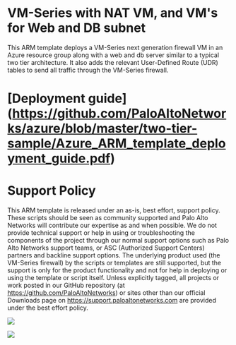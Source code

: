 
# **VM-Series with NAT VM, and VM's for Web and DB subnet**

This ARM template deploys a VM-Series next generation firewall VM in an Azure resource group along with a web and db server similar to a typical two tier architecture. It also adds the relevant User-Defined Route (UDR) tables to send all traffic through the VM-Series firewall.

# **[Deployment guide] (https://github.com/PaloAltoNetworks/azure/blob/master/two-tier-sample/Azure_ARM_template_deployment_guide.pdf)**


# **Support Policy**
This ARM template is released under an as-is, best effort, support policy. These scripts should be seen as community supported and Palo Alto Networks will contribute our expertise as and when possible. We do not provide technical support or help in using or troubleshooting the components of the project through our normal support options such as Palo Alto Networks support teams, or ASC (Authorized Support Centers) partners and backline support options. The underlying product used (the VM-Series firewall) by the scripts or templates are still supported, but the support is only for the product functionality and not for help in deploying or using the template or script itself.
Unless explicitly tagged, all projects or work posted in our GitHub repository (at https://github.com/PaloAltoNetworks) or sites other than our official Downloads page on https://support.paloaltonetworks.com are provided under the best effort policy.

[<img src="http://azuredeploy.net/deploybutton.png"/>](https://portal.azure.com/#create/Microsoft.Template/uri/https%3A%2F%2Fraw.githubusercontent.com%2FPaloAltoNetworks%2Fazure%2Fmaster%2Ftwo-tier-sample%2FazureDeploy.json)

[<img src="https://camo.githubusercontent.com/536ab4f9bc823c2e0ce72fb610aafda57d8c6c12/687474703a2f2f61726d76697a2e696f2f76697375616c697a65627574746f6e2e706e67" data-canonical-src="http://armviz.io/visualizebutton.png" style="max-width:100%;">](https://raw.githubusercontent.com/PaloAltoNetworks/azure/master/two-tier-sample/azureDeploy.json)
